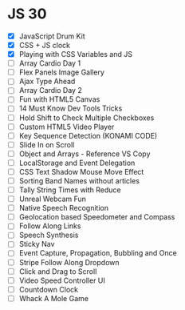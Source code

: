 # JS 30

+ [x] JavaScript Drum Kit
+ [x] CSS + JS clock
+ [x] Playing with CSS Variables and JS
+ [ ] Array Cardio Day 1
+ [ ] Flex Panels Image Gallery
+ [ ] Ajax Type Ahead
+ [ ] Array Cardio Day 2
+ [ ] Fun with HTML5 Canvas
+ [ ] 14 Must Know Dev Tools Tricks
+ [ ] Hold Shift to Check Multiple Checkboxes
+ [ ] Custom HTML5 Video Player
+ [ ] Key Sequence Detection (KONAMI CODE)
+ [ ] Slide In on Scroll
+ [ ] Object and Arrays - Reference VS Copy
+ [ ] LocalStorage and Event Delegation
+ [ ] CSS Text Shadow Mouse Move Effect
+ [ ] Sorting Band Names without articles
+ [ ] Tally String Times with Reduce
+ [ ] Unreal Webcam Fun
+ [ ] Native Speech Recognition
+ [ ] Geolocation based Speedometer and Compass
+ [ ] Follow Along Links
+ [ ] Speech Synthesis
+ [ ] Sticky Nav
+ [ ] Event Capture, Propagation, Bubbling and Once
+ [ ] Stripe Follow Along Dropdown
+ [ ] Click and Drag to Scroll
+ [ ] Video Speed Controller UI
+ [ ] Countdown Clock
+ [ ] Whack A Mole Game